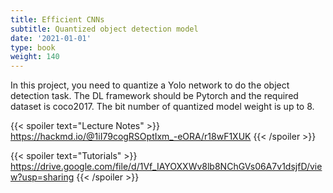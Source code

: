 ```yaml
---
title: Efficient CNNs
subtitle: Quantized object detection model 
date: '2021-01-01'
type: book
weight: 140
---
```


In this project, you need to quantize a Yolo network to do the object detection task. The DL framework should be Pytorch 
and the required dataset is coco2017. The bit number of quantized model weight is up to 8.

{{< spoiler text="Lecture Notes" >}}
    https://hackmd.io/@1iI79cogRSOptIxm_-eORA/r18wF1XUK	
{{< /spoiler >}}

{{< spoiler text="Tutorials" >}}
    https://drive.google.com/file/d/1Vf_IAYOXXWv8lb8NChGVs06A7v1dsjfD/view?usp=sharing
{{< /spoiler >}}
